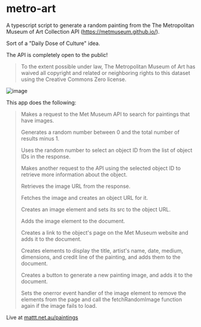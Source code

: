 # metro-art

A typescript script to generate a random painting from the The Metropolitan Museum of Art Collection API (https://metmuseum.github.io/).

Sort of a "Daily Dose of Culture" idea.

The API is completely open to the public!

>To the extent possible under law, The Metropolitan Museum of Art has waived all copyright and related or neighboring rights to this dataset using the Creative Commons Zero license. 

![image](https://user-images.githubusercontent.com/12840619/211289192-88c4a898-1381-470f-984d-fdac50b38e7e.png)

This app does the following:

>Makes a request to the Met Museum API to search for paintings that have images.
>
>Generates a random number between 0 and the total number of results minus 1.
>
>Uses the random number to select an object ID from the list of object IDs in the response.
>
>Makes another request to the API using the selected object ID to retrieve more information about the object.
>
>Retrieves the image URL from the response.
>
>Fetches the image and creates an object URL for it.
>
>Creates an image element and sets its src to the object URL.
>
>Adds the image element to the document.
>
>Creates a link to the object's page on the Met Museum website and adds it to the document.    
>
>Creates elements to display the title, artist's name, date, medium, dimensions, and credit line of the painting, and adds them to the document.
>
>Creates a button to generate a new painting image, and adds it to the document.
>
>Sets the onerror event handler of the image element to remove the elements from the page and call the fetchRandomImage function again if the image fails to load.

Live at [mattt.net.au/paintings](https://mattt.net.au/paintings/)

